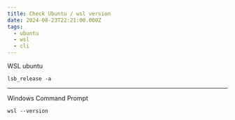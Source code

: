 ```yaml
---
title: Check Ubuntu / wsl version
date: 2024-08-23T22:21:00.000Z
tags:
  - ubuntu
  - wsl
  - cli
---
```

WSL ubuntu
```
lsb_release -a
```

---

Windows Command Prompt

```
wsl --version
```
